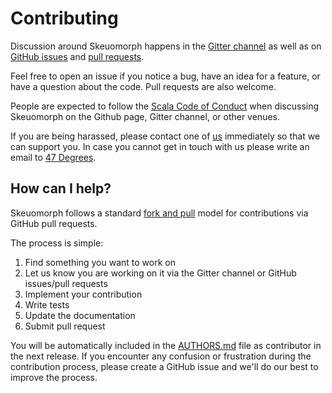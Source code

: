 # Contributing

Discussion around Skeuomorph happens in the [Gitter channel](https://gitter.im/higherkindness/skeuomorph) as well as on
[GitHub issues](https://github.com/higherkindness/skeuomorph/issues) and [pull requests](https://github.com/higherkindness/skeuomorph/pulls).

Feel free to open an issue if you notice a bug, have an idea for a feature, or have a question about
the code. Pull requests are also welcome.

People are expected to follow the [Scala Code of Conduct](https://typelevel.org/code-of-conduct.html) when discussing Skeuomorph on the Github page, Gitter channel, or other venues.

If you are being harassed, please contact one of [us](AUTHORS.md#maintainers) immediately so that we can support you. In case you cannot get in touch with us please write an email to [47 Degrees](mailto:hello@47deg.com).

## How can I help?

Skeuomorph follows a standard [fork and pull](https://help.github.com/articles/using-pull-requests/) model for contributions via GitHub pull requests.

The process is simple:

 1. Find something you want to work on
 2. Let us know you are working on it via the Gitter channel or GitHub issues/pull requests
 3. Implement your contribution
 4. Write tests
 5. Update the documentation
 6. Submit pull request

You will be automatically included in the [AUTHORS.md](AUTHORS.md#contributors) file as contributor in the next release.
If you encounter any confusion or frustration during the contribution process, please create a GitHub issue and we'll do our best to improve the process.